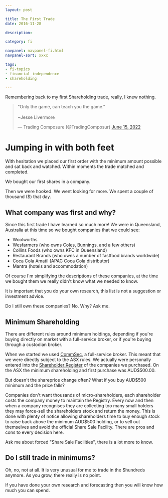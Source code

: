 ```yaml
---
layout: post

title: The First Trade
date: 2016-11-28

description:

category: fi

navpanel: navpanel-fi.html
navpanel-sort: xxxx

tags:
- fi-topics
- financial-independence
- shareholding

---
```


Remembering back to my first Shareholding trade, really, I knew nothing.

<blockquote class="twitter-tweet"><p lang="en" dir="ltr">&quot;Only the game, can teach you the game.&quot;<br><br>~Jesse Livermore</p>&mdash; Trading Composure (@TradingComposur) <a href="https://twitter.com/TradingComposur/status/1537027169234345985?ref_src=twsrc%5Etfw">June 15, 2022</a></blockquote> <script async src="https://platform.twitter.com/widgets.js" charset="utf-8"></script>

# Jumping in with both feet

With hesitation we placed our first order with the minimum amount possible and sat back and watched. Within moments the trade matched and completed.

We bought our first shares in a company.

Then we were hooked. We went looking for more. We spent a couple of thousand ($) that day.

## What company was first and why?

Since this first trade I have learned so much more! We were in Queensland, Australia at this time so we bought companies that we could see:

* Woolworths
* Wesfarmers (who owns Coles, Bunnings, and a few others)
* Collins Foods (who owns KFC in Queensland)
* Restaurant Brands (who owns a number of fastfood brands worldwide)
* Coca Cola Amatil (APAC Coca Cola distributor)
* Mantra (hotels and accommodation)

Of course I'm simplifying the descriptions of these companies, at the time we bought them we really didn't know what we needed to know.

It is important that you do your own research, this list is not a suggestion or investment advice.

Do I still own these companies? No. Why? Ask me.

## Minimum Shareholding

There are different rules around minimum holdings, depending if you're buying directly on market with a full-service broker, or if you're buying through a custodian broker.

When we started we used [CommSec](https://www.commsec.com.au/), a full-service broker. This meant that we were directly subject to the ASX rules. We actually were personally entered into the [Shareholder Register](https://www.investopedia.com/terms/s/shareholder-register.asp) of the companies we purchased. On the ASX the minimum shareholding and first purchase was AUD$500.00.

But doesn't the shareprice change often? What if you buy AUD$500 minimum and the price falls?

Companies don't want thousands of micro-shareholders, each shareholder costs the company money to maintain the Registry. Every now and then when a company recognises they are collecting too many small holders they may force-sell the shareholders stock and return the money. This is done with plenty of notice allowing shareholders time to buy enough stock to raise back above the minimum AUD$500 holding, or to sell out themselves and avoid the official Share Sale Facility. There are pros and cons to every decision here.

Ask me about forced "Share Sale Facilities", there is a lot more to know.

## Do I still trade in minimums?

Oh, no, not at all. It is very unusual for me to trade in the $hundreds anymore. As you grow, there really is no point.

If you have done your own research and forecasting then you will know how much you can spend.
